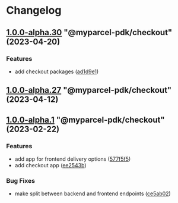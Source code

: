 # Changelog

<!-- MONODEPLOY:BELOW -->

## [1.0.0-alpha.30](https://github/myparcelnl/js-pdk/compare/@myparcel-pdk/checkout@1.0.0-alpha.29...@myparcel-pdk/checkout@1.0.0-alpha.30) "@myparcel-pdk/checkout" (2023-04-20)


### Features

* add checkout packages ([ad1d9e1](https://github/myparcelnl/js-pdk/commit/ad1d9e1f027af9e6124f8266f64edc0509e22a9d))




## [1.0.0-alpha.27](https://github/myparcelnl/js-pdk/compare/@myparcel-pdk/checkout@1.0.0-alpha.26...@myparcel-pdk/checkout@1.0.0-alpha.27) "@myparcel-pdk/checkout" (2023-04-12)




## [1.0.0-alpha.1](https://github/myparcelnl/js-pdk/compare/@myparcel-pdk/checkout@1.0.0-alpha.0...@myparcel-pdk/checkout@1.0.0-alpha.1) "@myparcel-pdk/checkout" (2023-02-22)


### Features

* add app for frontend delivery options ([577f5f5](https://github/myparcelnl/js-pdk/commit/577f5f5f4e0716717f76702c6f4b6a98b3bdb8bd))
* add checkout app ([ee2543b](https://github/myparcelnl/js-pdk/commit/ee2543bc90c643b14e668447a0d06ed173e5baae))


### Bug Fixes

* make split between backend and frontend endpoints ([ce5ab02](https://github/myparcelnl/js-pdk/commit/ce5ab0284ff41f1b920a8ad60af31b24c7faaa42))


